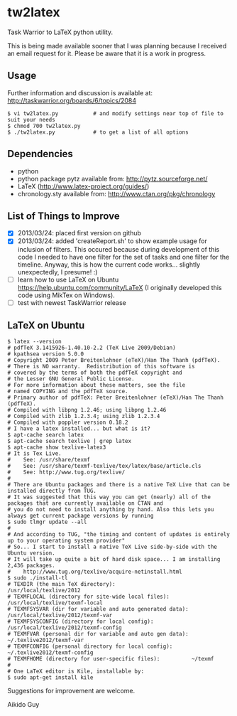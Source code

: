 tw2latex
========

Task Warrior to LaTeX python utility.

This is being made available sooner that I was planning because I received an email request
for it. Please be aware that it is a work in progress.

Usage
-----
Further information and discussion is available at: http://taskwarrior.org/boards/6/topics/2084

    $ vi tw2latex.py           # and modify settings near top of file to suit your needs
    $ chmod 700 tw2latex.py
    $ ./tw2latex.py            # to get a list of all options

Dependencies
------------
- python
- python package pytz available from: http://pytz.sourceforge.net/
- LaTeX (http://www.latex-project.org/guides/)
- chronology.sty available from: http://www.ctan.org/pkg/chronology

List of Things to Improve
-------------------------
- [x] 2013/03/24: placed first version on github
- [x] 2013/03/24: added 'createReport.sh' to show example usage for inclusion of filters. This occured because
      during development of this code I needed to have one filter for the set of tasks and one filter
      for the timeline. Anyway, this is how the current code works... slightly unexpectedly, I presume! :)
- [ ] learn how to use LaTeX on Ubuntu https://help.ubuntu.com/community/LaTeX (I originally developed this code using MikTex on Windows).
- [ ] test with newest TaskWarrior release

LaTeX on Ubuntu
---------------
    $ latex --version
    # pdfTeX 3.1415926-1.40.10-2.2 (TeX Live 2009/Debian)
    # kpathsea version 5.0.0
    # Copyright 2009 Peter Breitenlohner (eTeX)/Han The Thanh (pdfTeX).
    # There is NO warranty.  Redistribution of this software is
    # covered by the terms of both the pdfTeX copyright and
    # the Lesser GNU General Public License.
    # For more information about these matters, see the file
    # named COPYING and the pdfTeX source.
    # Primary author of pdfTeX: Peter Breitenlohner (eTeX)/Han The Thanh (pdfTeX).
    # Compiled with libpng 1.2.46; using libpng 1.2.46
    # Compiled with zlib 1.2.3.4; using zlib 1.2.3.4
    # Compiled with poppler version 0.18.2
    # I have a latex installed... but what is it?
    $ apt-cache search latex
    $ apt-cache search texlive | grep latex
    $ apt-cache show texlive-latex3
    # It is Tex Live.
    #    See: /usr/share/texmf
    #    See: /usr/share/texmf-texlive/tex/latex/base/article.cls
    #    See: http://www.tug.org/texlive/
    #
    # There are Ubuntu packages and there is a native TeX Live that can be installed directly from TUG.
    # It was suggested that this way you can get (nearly) all of the packages that are currently available on CTAN and
    # you do not need to install anything by hand. Also this lets you always get current package versions by running
    $ sudo tlmgr update --all
    #
    # And according to TUG, "the timing and content of updates is entirely up to your operating system provider"
    # So... I start to install a native TeX Live side-by-side with the Ubuntu version.
    # It will take up quite a bit of hard disk space... I am installing 2,436 packages.
    #    http://www.tug.org/texlive/acquire-netinstall.html
    $ sudo ./install-tl
    # TEXDIR (the main TeX directory):                        /usr/local/texlive/2012
    # TEXMFLOCAL (directory for site-wide local files):       /usr/local/texlive/texmf-local
    # TEXMFSYSVAR (dir for variable and auto generated data): /usr/local/texlive/2012/texmf-var
    # TEXMFSYSCONFIG (directory for local config):            /usr/local/texlive/2012/texmf-config
    # TEXMFVAR (personal dir for variable and auto gen data): ~/.texlive2012/texmf-var
    # TEXMFCONFIG (personal directory for local config):      ~/.texlive2012/texmf-config
    # TEXMFHOME (directory for user-specific files):          ~/texmf
    #
    # One LaTeX editor is Kile, installable by:
    $ sudo apt-get install kile

Suggestions for improvement are welcome.

Aikido Guy
